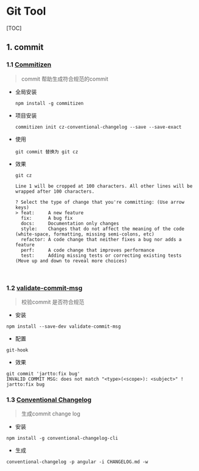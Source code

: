 # Git Tool

[TOC]

## 1. commit

### 1.1 [Commitizen](https://github.com/commitizen/cz-cli)

> commit 帮助生成符合规范的commit

- 全局安装

  ```
  npm install -g commitizen
  ```

- 项目安装

  ```
  commitizen init cz-conventional-changelog --save --save-exact
  ```

- 使用

  ```
  git commit 替换为 git cz
  ```

- 效果

  ```
  git cz

  Line 1 will be cropped at 100 characters. All other lines will be wrapped after 100 characters.

  ? Select the type of change that you're committing: (Use arrow keys)
  > feat:     A new feature
    fix:      A bug fix
    docs:     Documentation only changes
    style:    Changes that do not affect the meaning of the code (white-space, formatting, missing semi-colons, etc)
    refactor: A code change that neither fixes a bug nor adds a feature
    perf:     A code change that improves performance
    test:     Adding missing tests or correcting existing tests
  (Move up and down to reveal more choices)
  ```

  ​

### 1.2 [validate-commit-msg](https://github.com/conventional-changelog-archived-repos/validate-commit-msg) 

> 校验commit 是否符合规范

- 安装

```
npm install --save-dev validate-commit-msg
```

- 配置

```
git-hook
```

- 效果

```
git commit 'jartto:fix bug'
INVALID COMMIT MSG: does not match "<type>(<scope>): <subject>" !
jartto:fix bug
```



### 1.3 [Conventional Changelog](https://link.juejin.im/?target=https%3A%2F%2Fgithub.com%2Fconventional-changelog%2Fconventional-changelog) 

> 生成commit change log

- 安装

```
npm install -g conventional-changelog-cli
```

- 生成

```
conventional-changelog -p angular -i CHANGELOG.md -w
```



